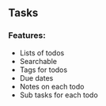 ## Tasks

### Features:

- Lists of todos
- Searchable
- Tags for todos
- Due dates
- Notes on each todo
- Sub tasks for each todo
